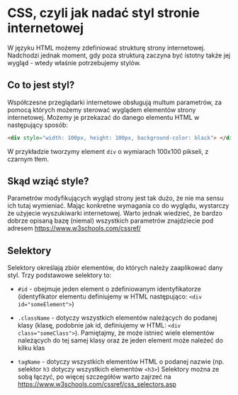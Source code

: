 # CSS, czyli jak nadać styl stronie internetowej

W języku HTML możemy zdefiniować strukturę strony internetowej. Nadchodzi jednak moment, gdy poza strukturą zaczyna być istotny także jej wygląd - wtedy właśnie potrzebujemy stylów.

## Co to jest styl?

Współczesne przeglądarki internetowe obsługują multum parametrów, za pomocą których możemy sterować wyglądem elementów strony internetowej. Możemy je przekazać do danego elementu HTML w następujący sposób:

```HTML
<div style="width: 100px, height: 100px, background-color: black"> </div>
```

W przykładzie tworzymy element ```div``` o wymiarach 100x100 pikseli, z czarnym tłem.

## Skąd wziąć style?

Parametrów modyfikujących wygląd strony jest tak dużo, że nie ma sensu ich tutaj wymieniać. Mając konkretne wymagania co do wyglądu, wystarczy że użyjecie wyszukiwarki internetowej. Warto jednak wiedzieć, że bardzo dobrze opisaną bazę (niemal) wszystkich parametrów znajdziecie pod adresem <https://www.w3schools.com/cssref/>

<!-- ## Robimy porządki, czyli style w osobnym pliku -->



## Selektory

Selektory określają zbiór elementów, do których należy zaaplikować dany styl. Trzy podstawowe selektory to:

* ```#id``` - obejmuje jeden element o zdefiniowanym identyfikatorze (identyfikator elementu definiujemy w HTML następująco: ```<div id="someElement">```)

* ```.className``` - dotyczy wszystkich elementów należących do podanej klasy (klasę, podobnie jak id, definiujemy w HTML: ```<div class="someClass">```). Pamiętajmy, że może istnieć wiele elementów należących do tej samej klasy oraz że jeden element może należeć do kilku klas

* ```tagName``` - dotyczy wszystkich elementów HTML o podanej nazwie (np. selektor ```h3``` dotyczy wszystkich elementów ```<h3>```)
Selektory można ze sobą łączyć, po więcej szczegółów warto zajrzeć na <https://www.w3schools.com/cssref/css_selectors.asp>